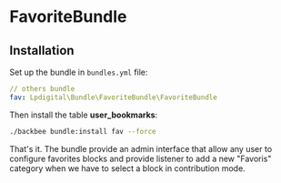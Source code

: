 # FavoriteBundle

## Installation

Set up the bundle in ``bundles.yml`` file:

```yaml
// others bundle
fav: Lpdigital\Bundle\FavoriteBundle\FavoriteBundle
```

Then install the table **user_bookmarks**:

```bash
./backbee bundle:install fav --force 
```

That's it. The bundle provide an admin interface that allow any user to configure favorites blocks and provide listener to add a new "Favoris" category when we have to select a block in contribution mode.
